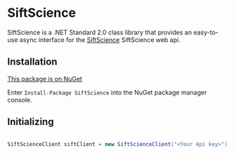 SiftScience
===========

SiftScience is a .NET Standard 2.0 class library that provides an easy-to-use async interface for the  [SiftScience](https://siftscience.com) SiftScience web api. 

## Installation

[This package is on NuGet](https://www.nuget.org/packages/SiftScience/)

Enter `Install-Package SiftScience` into the NuGet package manager console.

## Initializing

```csharp

SiftScienceClient siftClient = new SiftScienceClient("<Your Api key>");

```
